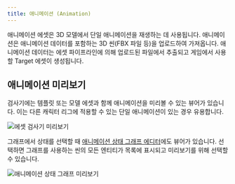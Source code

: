 ```yaml
---
title: 애니메이션 (Animation)
---
```


애니메이션 에셋은 3D 모델에서 단일 애니메이션을 재생하는 데 사용됩니다. 애니메이션은 애니메이션 데이터를 포함하는 3D 씬(FBX 파일 등)을 업로드하여 가져옵니다. 애니메이션 데이터는 에셋 파이프라인에 의해 업로드된 파일에서 추출되고 게임에서 사용할 Target 에셋이 생성됩니다.

## 애니메이션 미리보기

검사기에는 템플릿 또는 모델 에셋과 함께 애니메이션을 미리볼 수 있는 뷰어가 있습니다. 이는 다른 캐릭터 리그에 적용할 수 있는 단일 애니메이션이 있는 경우 유용합니다.

![에셋 검사기 미리보기](/img/user-manual/assets/animation/inspector-preview.gif)

그래프에서 상태를 선택할 때 [애니메이션 상태 그래프 에디터][anim-state-graph-editor]에도 뷰어가 있습니다. 선택하면 그래프를 사용하는 씬의 모든 엔티티가 목록에 표시되고 미리보기를 위해 선택할 수 있습니다.

![애니메이션 상태 그래프 미리보기](/img/user-manual/assets/animation/anim-state-graph-preview.gif)

<!-- ## Animation Import Settings

:::warning

This is an experimental feature. Please let us know your feedback in the [forums](https://forum.playcanvas.com/).

:::

When importing animations, there are settings that can be tweaked to adjust the animation quality against the file size.

They can be found in the Project Settings under Asset Tasks.

![Animation Import Settings](/img/user-manual/assets/animation/animation-import-settings.png)

### Naming Strategy

Only available for GLB export format. When importing an animation, the generated asset name can either be set from the 'Take Name' in the animation file, or use the animation filename instead.

This is useful with assets that are brought/taken from a store such as [Mixamo][mixamo] where all the take names are 'mixamo.com' and using the filename as the asset name is clearer.

### Sample rate

Available for both JSON and GLB export formats. The higher the rate, the higher detail and fidelity the animation at the cost of size. If you would like to keep the keyframes that have been set and defined in the original animation, select Disabled.

### Curve tolerance

Available for both JSON and GLB export formats. Curve tolerance controls a lossy compression setting of the animation import with the idea that a saving in file size can be made with little or no noticeable difference.

This is a value between 0 and 100 where the higher number, the smaller the file size but at cost of losing information in the animation. 0 would be no compression and 100 would lose all information.

1 or 2 is considered to be good starting point.

### Cubic curves

Only available for GLB export formats. Enable this option if you wish to keep the easing in the animation curves from the original animation. However, this will mean that the file will have extra information per keyframe and increase the size.

If enabling this option, it is recommended that Sample Rate is disabled and Curve Tolerance is set to 0. -->

[mixamo]: https://www.mixamo.com/
[anim-state-graph-editor]: /user-manual/animation/anim-state-graph-assets/
